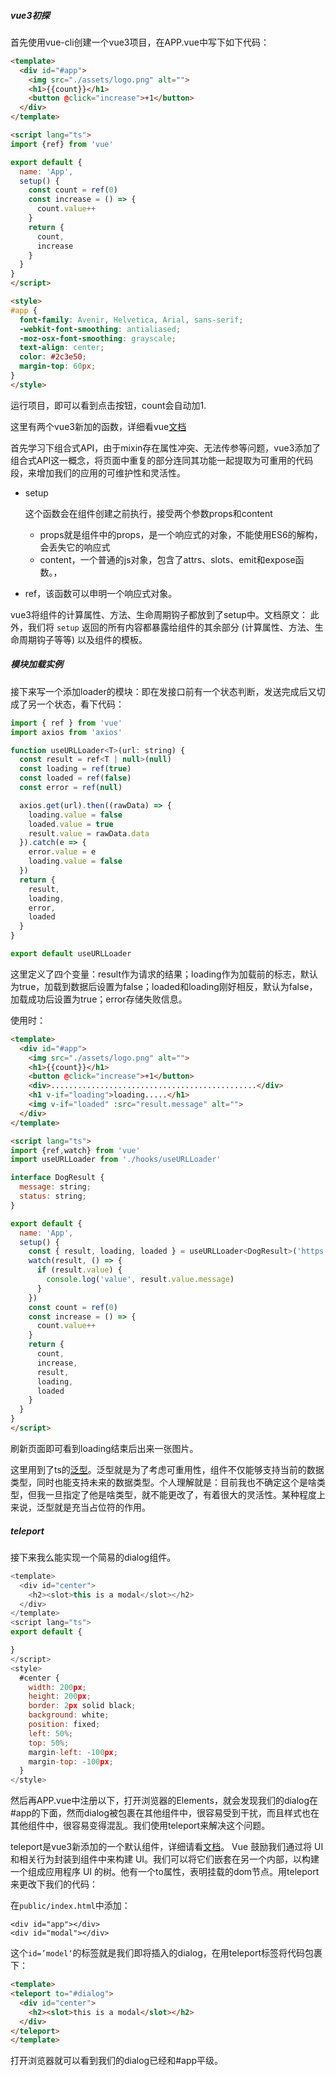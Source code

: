 ##### vue3初探

首先使用vue-cli创建一个vue3项目，在APP.vue中写下如下代码：

```html
<template>
  <div id="#app">
    <img src="./assets/logo.png" alt="">
    <h1>{{count}}</h1>
    <button @click="increase">+1</button>
  </div>
</template>

<script lang="ts">
import {ref} from 'vue'

export default {
  name: 'App',
  setup() {
    const count = ref(0)
    const increase = () => {
      count.value++
    }
    return {
      count,
      increase
    }
  }
}
</script>

<style>
#app {
  font-family: Avenir, Helvetica, Arial, sans-serif;
  -webkit-font-smoothing: antialiased;
  -moz-osx-font-smoothing: grayscale;
  text-align: center;
  color: #2c3e50;
  margin-top: 60px;
}
</style>

```

运行项目，即可以看到点击按钮，count会自动加1.

这里有两个vue3新加的函数，详细看vue[文档](https://v3.cn.vuejs.org/guide/composition-api-setup.html)

首先学习下组合式API，由于mixin存在属性冲突、无法传参等问题，vue3添加了组合式API这一概念，将页面中重复的部分连同其功能一起提取为可重用的代码段，来增加我们的应用的可维护性和灵活性。

- setup

  这个函数会在组件创建之前执行，接受两个参数props和content

  - props就是组件中的props，是一个响应式的对象，不能使用ES6的解构，会丢失它的响应式
  - content，一个普通的js对象，包含了attrs、slots、emit和expose函数。，

- ref，该函数可以申明一个响应式对象。

vue3将组件的计算属性、方法、生命周期钩子都放到了setup中。文档原文： 此外，我们将 `setup` 返回的所有内容都暴露给组件的其余部分 (计算属性、方法、生命周期钩子等等) 以及组件的模板。 

##### 模块加载实例

接下来写一个添加loader的模块：即在发接口前有一个状态判断，发送完成后又切成了另一个状态，看下代码：

```javascript
import { ref } from 'vue'
import axios from 'axios'

function useURLLoader<T>(url: string) {
  const result = ref<T | null>(null)
  const loading = ref(true)
  const loaded = ref(false)
  const error = ref(null)

  axios.get(url).then((rawData) => {
    loading.value = false
    loaded.value = true
    result.value = rawData.data
  }).catch(e => {
    error.value = e
    loading.value = false
  })
  return {
    result,
    loading,
    error,
    loaded
  }
}

export default useURLLoader
```

这里定义了四个变量：result作为请求的结果；loading作为加载前的标志，默认为true，加载到数据后设置为false；loaded和loading刚好相反，默认为false，加载成功后设置为true；error存储失败信息。

使用时：

```html
<template>
  <div id="#app">
    <img src="./assets/logo.png" alt="">
    <h1>{{count}}</h1>
    <button @click="increase">+1</button>
    <div>..............................................</div>
    <h1 v-if="loading">loading.....</h1>
    <img v-if="loaded" :src="result.message" alt="">
  </div>
</template>

<script lang="ts">
import {ref,watch} from 'vue'
import useURLLoader from './hooks/useURLLoader'

interface DogResult {
  message: string;
  status: string;
}

export default {
  name: 'App',
  setup() {
    const { result, loading, loaded } = useURLLoader<DogResult>('https://dog.ceo/api/breeds/image/random')
    watch(result, () => {
      if (result.value) {
        console.log('value', result.value.message)
      }
    })
    const count = ref(0)
    const increase = () => {
      count.value++
    }
    return {
      count,
      increase,
      result,
      loading,
      loaded
    }
  }
}
</script>
```

刷新页面即可看到loading结束后出来一张图片。

这里用到了ts的[泛型](https://juejin.cn/post/7067117967749677087#heading-42)。泛型就是为了考虑可重用性，组件不仅能够支持当前的数据类型，同时也能支持未来的数据类型。个人理解就是：目前我也不确定这个是啥类型，但我一旦指定了他是啥类型，就不能更改了，有着很大的灵活性。某种程度上来说，泛型就是充当占位符的作用。

##### teleport

接下来我么能实现一个简易的dialog组件。

```javascript
<template>
  <div id="center">
    <h2><slot>this is a modal</slot></h2>
  </div>
</template>
<script lang="ts">
export default {

}
</script>
<style>
  #center {
    width: 200px;
    height: 200px;
    border: 2px solid black;
    background: white;
    position: fixed;
    left: 50%;
    top: 50%;
    margin-left: -100px;
    margin-top: -100px;
  }
</style>

```

然后再APP.vue中注册以下，打开浏览器的Elements，就会发现我们的dialog在#app的下面，然而dialog被包裹在其他组件中，很容易受到干扰，而且样式也在其他组件中，很容易变得混乱。我们使用teleport来解决这个问题。

teleport是vue3新添加的一个默认组件，详细请看[文档](https://v3.cn.vuejs.org/guide/teleport.html#%E4%B8%8E-vue-components-%E4%B8%80%E8%B5%B7%E4%BD%BF%E7%94%A8)。 Vue 鼓励我们通过将 UI 和相关行为封装到组件中来构建 UI。我们可以将它们嵌套在另一个内部，以构建一个组成应用程序 UI 的树。他有一个to属性，表明挂载的dom节点。用teleport来更改下我们的代码：

在`public/index.html`中添加：

```
<div id="app"></div>
<div id="modal"></div>
```

这个`id=’model‘`的标签就是我们即将插入的dialog，在用teleport标签将代码包裹下：

```html
<template>
<teleport to="#dialog">
  <div id="center">
    <h2><slot>this is a modal</slot></h2>
  </div>
</teleport>
</template>
```

打开浏览器就可以看到我们的dialog已经和#app平级。





























